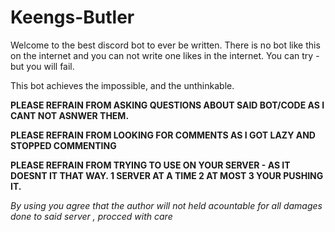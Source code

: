 # Keengs-Butler

Welcome to the best discord bot to ever be written. 
There is no bot like this on the internet and you can not write one likes in the internet. 
You can try - but you will fail.

This bot achieves the impossible, and the unthinkable. 

**PLEASE REFRAIN FROM ASKING QUESTIONS ABOUT SAID BOT/CODE AS I CANT NOT ASNWER THEM.**

**PLEASE REFRAIN FROM LOOKING FOR COMMENTS AS I GOT LAZY AND STOPPED COMMENTING**

**PLEASE REFRAIN FROM TRYING TO USE ON YOUR SERVER - AS IT DOESNT IT THAT WAY. 1 SERVER AT A TIME 2 AT MOST 3 YOUR PUSHING IT.**



*By using you agree that the author will not held acountable for all damages done to said server , procced with care*
